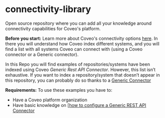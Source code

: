 # connectivity-library
Open source repository where you can add all your knowledge around connectivity capabilities for Coveo's platform.

**Before you start:**
Learn more about Coveo's connectivity options [here](https://docs.coveo.com/en/1702/cloud-v2-administrators/add-or-edit-a-source-using-one-of-the-available-connectors). 
In there you will understand how Coveo index different systems, and you will find a list with all systems Coveo can connect with (using a Coveo connector or a Generic connector).

In this Repo you will find examples of repositories/systems have been indexed using Coveo *Generic Rest API Connector*. However, this list isn’t exhaustive. If you want to index a repository/system that doesn’t appear in this repository, you can probably do so thanks to a [Generic Connector](https://docsstaging.coveo.com/DOC-7689-Platform-NewConnectorsList/1702/cloud-v2-administrators/add-or-edit-a-source-using-one-of-the-available-connectors#generic-connectors)

**Requirements:**
To use these examples you have to:
* Have a Coveo platform organization
* Have basic knowledge on [[how to configure a Generic REST API Connector](https://docs.coveo.com/en/1896/cloud-v2-administrators/add-or-edit-a-generic-rest-api-source)
